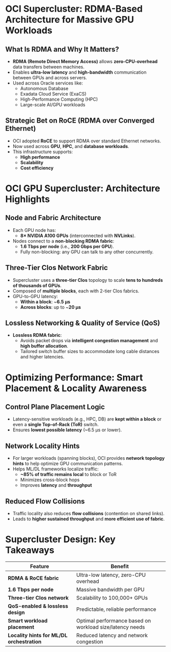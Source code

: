 # **OCI Supercluster: RDMA-Based Architecture for Massive GPU Workloads**

## What Is RDMA and Why It Matters?

- **RDMA (Remote Direct Memory Access)** allows **zero-CPU-overhead** data transfers between machines.
- Enables **ultra-low latency** and **high-bandwidth** communication between GPUs and across servers.
- Used across Oracle services like:
    - Autonomous Database
    - Exadata Cloud Service (ExaCS)
    - High-Performance Computing (HPC)
    - Large-scale AI/GPU workloads
## Strategic Bet on RoCE (RDMA over Converged Ethernet)

- OCI adopted **RoCE** to support RDMA over standard Ethernet networks.
- Now used across **GPU**, **HPC**, and **database workloads**.
- This infrastructure supports:
    - **High performance**
    - **Scalability**
    - **Cost efficiency**
# **OCI GPU Supercluster: Architecture Highlights**

## **Node and Fabric Architecture**

- Each GPU node has:
    - **8× NVIDIA A100 GPUs** (interconnected with **NVLinks**).
- Nodes connect to a **non-blocking RDMA fabric**:
    - **1.6 Tbps per node** (i.e., **200 Gbps per GPU**).
    - Fully non-blocking: any GPU can talk to any other concurrently.
## **Three-Tier Clos Network Fabric**

- Supercluster uses a **three-tier Clos** topology to scale **tens to hundreds of thousands of GPUs**.
- Composed of **multiple blocks**, each with 2-tier Clos fabrics.
- GPU-to-GPU latency:
    - **Within a block**: ~**6.5 µs**
    - **Across blocks**: up to ~**20 µs**

## **Lossless Networking & Quality of Service (QoS)**

- **Lossless RDMA fabric**:
    - Avoids packet drops via **intelligent congestion management** and **high buffer allocation**.
    - Tailored switch buffer sizes to accommodate long cable distances and higher latencies.        

# **Optimizing Performance: Smart Placement & Locality Awareness**

## Control Plane Placement Logic

- Latency-sensitive workloads (e.g., HPC, DB) are **kept within a block** or even a **single Top-of-Rack (ToR)** switch.
- Ensures **lowest possible latency** (~6.5 µs or lower).
## Network Locality Hints

- For larger workloads (spanning blocks), OCI provides **network topology hints** to help optimize GPU communication patterns.
- Helps ML/DL frameworks localize traffic:
    - **~85% of traffic remains local** to block or ToR
    - Minimizes cross-block hops
    - Improves **latency** and **throughput**
## Reduced Flow Collisions

- Traffic locality also reduces **flow collisions** (contention on shared links).
- Leads to **higher sustained throughput** and **more efficient use of fabric**.

# **Supercluster Design: Key Takeaways**

|Feature|Benefit|
|---|---|
|**RDMA & RoCE fabric**|Ultra-low latency, zero-CPU overhead|
|**1.6 Tbps per node**|Massive bandwidth per GPU|
|**Three-tier Clos network**|Scalability to 100,000+ GPUs|
|**QoS-enabled & lossless design**|Predictable, reliable performance|
|**Smart workload placement**|Optimal performance based on workload size/latency needs|
|**Locality hints for ML/DL orchestration**|Reduced latency and network congestion|
